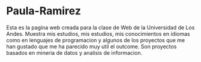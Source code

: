 # Paula-Ramirez
Esta es la pagina web creada para la clase de Web de la Universidad de Los Andes.
Muestra mis estudios, mis estudios, mis conocimientos en idiomas como en lenguajes de programacion y algunos de los proyectos que me han gustado que me ha parecido muy util el outcome. Son proyectos basados en mineria de datos y analisis de informacion.